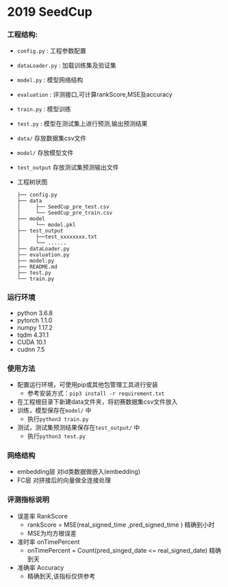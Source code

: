 # 2019 SeedCup
### 工程结构:

- `config.py` : 工程参数配置
- `dataLoader.py` : 加载训练集及验证集
- `model.py` : 模型网络结构
- `evaluation` : 评测接口,可计算rankScore,MSE及accuracy
- `train.py` : 模型训练
- `test.py`  : 模型在测试集上进行预测,输出预测结果
- `data/` 存放数据集csv文件
- `model/` 存放模型文件
- `test_output` 存放测试集预测输出文件

- 工程树状图
  ```
  ├── config.py
  ├── data
  │     ├── SeedCup_pre_test.csv
  │     └── SeedCup_pre_train.csv
  ├── model
  │     └── model.pkl
  ├── test_output
  │     ├──test_xxxxxxxx.txt
  │     └── ......
  ├── dataLoader.py
  ├── evaluation.py
  ├── model.py
  ├── README.md
  ├── test.py
  └── train.py
  
  ```
### 运行环境

- python 3.6.8
- pytorch 1.1.0
- numpy 1.17.2
- tqdm 4.31.1
- CUDA 10.1
- cudnn 7.5

### 使用方法

- 配置运行环境，可使用pip或其他包管理工具进行安装
  - 参考安装方式：`pip3 install -r requirement.txt`
- 在工程根目录下新建data文件夹，将初赛数据集csv文件放入
- 训练，模型保存在`model/` 中
  - 执行`python3 train.py`
- 测试，测试集预测结果保存在`test_output/` 中
  - 执行`python3 test.py`

### 网络结构

- embedding层 对id类数据做嵌入(embedding)
- FC层 对拼接后的向量做全连接处理

### 评测指标说明
- 误差率 RankScore
  - rankScore = MSE(real_signed_time ,pred_signed_time ) 精确到小时
  - MSE为均方根误差
- 准时率 onTimePercent
  - onTimePercent = Count(pred_singed_date <= real_signed_date)  精确到天
- 准确率 Accuracy
  - 精确到天,该指标仅供参考

